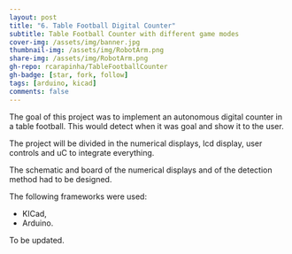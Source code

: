 ```yaml
---
layout: post
title: "6. Table Football Digital Counter"
subtitle: Table Football Counter with different game modes
cover-img: /assets/img/banner.jpg
thumbnail-img: /assets/img/RobotArm.png
share-img: /assets/img/RobotArm.png
gh-repo: rcarapinha/TableFootballCounter
gh-badge: [star, fork, follow]
tags: [arduino, kicad]
comments: false
---
```


The goal of this project was to implement an autonomous digital counter in a table football. This would detect when it was goal and show it to the user.

The project will be divided in the numerical displays, lcd display, user controls and uC to integrate everything.

The schematic and board of the numerical displays and of the detection method had to be designed.

The following frameworks were used:
- KICad,
- Arduino.

To be updated.